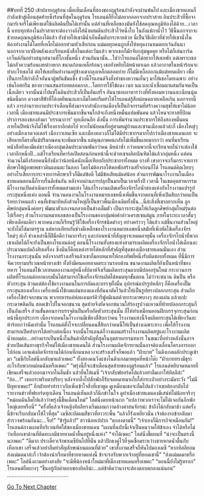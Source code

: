 ##บทที่ 250 เข้าปลายฤดูร้อน
เมื่อเห็นเดือนที่สองของฤดูร้อนกำลังจะผ่านพ้นไป และเมืองชายแดนก็กำลังเข้าสู่เดือนสุดท้ายซึ่งร้อนที่สุดในฤดูร้อน โรแลนด์ก็ยิ่งไม่อยากออกจากปราสาท
ดินประสิวที่ซื้อจากมาร์เจอรีไม่เพียงแต่ใช้ผลิตดินปืนได้เท่านั้น แต่ส่วนที่เหลือของมันยังใช้ลดอุณหภูมิห้องได้ด้วย...เวลานี้ แทบทุกห้องในปราสาทจะต้องวางถังใส่น้ำผสมดินประสิวไว้หนึ่งใบ ในถังแช่กาน้ำไว้ วิธีนี้นอกจากจะช่วยลดอุณหภูมิห้องได้แล้ว ยังช่วยให้เขามีน้ำเย็นดื่มดับกระหายด้วย นี่เป็นวิธีเดียวที่ช่วยให้เขานั่งในห้องทำงานได้โดยที่เหงื่อไม่ออกท่วมหัวเสียก่อน
แม่มดทุกคนถูกสั่งให้หยุดงานหมดยกเว้นอันนา นอกจากเวลาฝึกพลังและเรียนหนังสือในแต่ละวันแล้ว พวกเธอก็มักจับกลุ่มพูดคุย หรือไม่ก็เล่นการ์ดเกว็นต์กันอย่างสนุกสนานที่โถงชั้นหนึ่ง ส่วนอันนานั้น...ใช่ว่าโรแลนด์ไม่อยากให้เธอพัก แต่เพราะเธอไม่กลัวความร้อนเลยต่างหาก ขนาดก้อนเหล็กร้อนๆ เธอยังหยิบได้หน้าตาเฉย แล้วอากาศในหน้าร้อนจะทำอะไรเธอได้ ต่อให้เธอยืนทำงานอยู่ข้างเตาถลุงเหล็กตลอดบ่าย ก็ไม่มีเหงื่อออกแม้แต่หยดเดียว
เพื่อเป็นการให้กำลังใจอันนาผู้ขยันขันแข็ง ช่วงนี้โรแลนด์จึงสั่งทำของหวานเย็นๆ มาให้เธอโดยเฉพาะ อย่างเช่นไอศกรีม ของหวานแสนอร่อยตลอดกาล...โดยการใช้ไข่แดง เนย นม และน้ำเชื่อมมาผสมกันจนเป็นเนื้อเดียว จากนั้นนำไปแช่ในดินประสิวก็เป็นอันเสร็จ อันนาชอบอาหารว่างที่ทั้งหอมหวานและเนียนนุ่มชนิดนี้มาก ดวงตาสีฟ้าที่โค้งหยีขณะและเล็มไอศกรีมทำให้โรแลนด์รู้สึกผ่อนคลายเหลือเกิน
นอกจากนี้แล้ว การอ่านรายงานประจำเดือนที่ส่งมาจากสำนักงานเมืองก็เป็นกิจกรรมที่สร้างความสุขให้เขาไม่น้อย
เวลานี้ เมืองชายแดนมีประชากรเพิ่มมากขึ้นจนใกล้จะถึงหนึ่งหมื่นแปดพันคน แล้วไหนจะทาสที่ป้อมปราการลองซองส่งมา ‘บรรณาการ’ ทุกเดือนอีก ดังนั้น การเพิ่มจำนวนประชากรให้ถึงสองหมื่นคนภายในปีหน้าจึงไม่ใช่เรื่องยากอีกต่อไป หากไม่นับคนที่อยู่ตามหมู่บ้านและชานเมืองแล้วล่ะก็ เมืองใหญ่ๆ อย่างเมืองเรดวอเตอร์ เมืองวาเลนเซีย และเมืองหลวงก็ไม่ได้มีประชากรมากไปกว่าเมืองชายแดนเลย
จะเสียดายก็ตรงที่แม้ปริมาณคนจะเพิ่มมากขึ้น แต่คุณภาพคนกลับไม่เพิ่มขึ้นเลยมากกว่า คนที่มาเรียนหนังสือยังคงมีแค่ชาวเมืองกลุ่มเดิมประมาณพันกว่าคน มิหนำซ้ำ กว่าคนพวกนี้จะเรียนจบก็น่าจะต้องใช้เวลาอีกหนึ่งปี...แม้โรงเรียนที่คาร์ลเปิดสอนก่อนหน้านี้จะช่วยเขาผลิตบัณฑิตได้แล้วกลุ่มหนึ่ง แต่คนจำนวนไม่ถึงร้อยคนนี้ยังนับว่าน้อยนิดนักเมื่อเทียบกับประชากรทั้งหมด
บางที เขาอาจจะเริ่มกระจายการศึกษาให้ผู้อพยพชาวดินแดนตะวันออก โดยไม่ต้องรอให้หอพักสร้างเสร็จก่อนก็ได้ โรแลนด์คิดเงียบๆ อย่างไรเสียการกระจายการศึกษาเร็วก็มีแต่ข้อดี ไม่มีข้อเสียแม้แต่น้อย
ส่วนการพัฒนาโรงงานในเมืองชายแดนตอนนี้ก็ราบรื่นดีเช่นกัน
หลังจากผ่านการปลุกปั้นมาเป็นเวลาครึ่งปี เวลานี้ ในเขตอุตสาหกรรมมีโรงงานเปิดดำเนินการทั้งหมดสามแห่ง ได้แก่โรงงานผลิตเครื่องจักรไอน้ำสองแห่งกับโรงงานแปรรูปกระสุนหนึ่งแห่ง ตอนนี้ จำนวนคนงานในโรงงานหมายเลขหนึ่งเพิ่มขึ้นจากตอนที่เพิ่งเปิดสิบกว่าคนเป็นร้อยกว่าคนแล้ว คนที่เข้ามาทีหลังส่วนใหญ่ก็เป็นชาวพื้นเมืองเดิมทั้งนั้น...นี่ล่ะสิ่งที่เขาอยากเห็น ลูกศิษย์กลุ่มหนึ่งค่อยๆ พัฒนาตัวเองจนกลายเป็นช่างเต็มตัว เป็นการกระตุ้นให้เกิดลูกศิษย์กลุ่มใหม่รุ่นต่อไปเรื่อยๆ
ส่วนโรงงานหมายเลขสองเป็นโรงงานของกลุ่มพ่อค้าอ่าวเครสเซนต์มูน ภายในระยะเวลาสั้นๆ เพียงเดือนเดียว พวกคนงานก็เรียนรู้วิธีใช้เครื่องจักรชนิดต่างๆ อย่างคร่าวๆ ได้แล้ว แม้ชิ้นงานส่วนใหญ่จะยังไม่ได้มาตรฐาน แต่หากเทียบกับช่างตีเหล็กของโรงงานหมายเลขหนึ่งสมัยที่เพิ่งหัดใช้เครื่องจักรใหม่ๆ ล่ะก็ ช่างเหล่านี้ก็ฝีมือดีกว่ามากจริงๆ และก่อนหน้าที่สัญญาจะหมดอายุนั้น เครื่องจักรไอน้ำที่พวกเขาผลิตได้ก็จะยังเป็นของโรแลนด์อยู่ ตอนนี้โรงงานทั้งสองแห่งสามารถผลิตเครื่องจักรไอน้ำได้เดือนละประมาณแปดถึงสิบเครื่อง ซึ่งนั่นก็คือแหล่งรายได้หลักที่สำคัญที่สุดของเมืองชายแดนนั่นเอง
ส่วนโรงงานกระสุนนั้น หลังจากสร้างเสร็จแล้วเขาก็มอบหมายให้กองทัพที่หนึ่งรับผิดชอบทั้งหมด ที่นี่มีการจัดเวรยามบริเวณหน้าทางเข้า ทั้งยังมีคนคอยลาดตระเวนรอบด้าน ขนาดงานผลิตก็ยังเป็นหน้าที่ของทหาร โรแลนด์ใช้เวลาทดลองงานอยู่หนึ่งสัปดาห์จึงเริ่มผลิตกระสุนแบบมีปลอกรุ่นใหม่
กระบวนการผลิตที่โรแลนด์ออกแบบนั้นไม่สามารถใช้เครื่องจักรผลิตได้หมดทุกขั้นตอน ไม่ว่าจะชนวน ดินปืน หรือหัวกระสุน ล้วนแต่ต้องใช้แรงงานคนในการอัดและบรรจุทั้งนั้น อุปกรณ์แปรรูปหลักๆ ก็คือเครื่องปั๊มกระสุนสองเครื่อง เครื่องหนึ่งใช้กดแผ่นทองแดงที่อันนาตัดไว้แล้วให้เป็นรูปทรงปลอกกระสุน ส่วนอีกเครื่องใช้ทำจอกชนวน
พวกทหารแค่ห่อผงเมอร์คิวรีฟูลมิเนตด้วยกระดาษบางๆ สองแผ่น แล้วแปะกระดาษติดกัน สอดเข้าไปในจอกชนวน สุดท้ายจึงยัดจอกชนวนใส่ร่องรูปวงแหวนที่ท้ายปลอกกระสุนก็เป็นอันเสร็จ ส่วนขั้นตอนการบรรจุดินปืนหรืออัดหัวกระสุนนั้น ก็ให้ทำเหมือนตอนฝึกบรรจุกระสุนก่อนหน้านี้ทุกประการ
เนื่องจากคนในโรงงานมีเพียงสี่สิบกว่าคน โรงงานแห่งนี้จึงผลิตกระสุนได้เพียงวันละห้าร้อยกว่านัดเท่านั้น โรแลนด์ตั้งใจจะเปลี่ยนคนสี่สิบกว่าคนนี้ให้เป็นช่างเฉพาะทาง เพื่อให้โรงงานสามารถเปิดทำการได้อย่างต่อเนื่อง
จากนั้นโรแลนด์ก็วางแผนสร้างโรงงานผลิตสบู่และโรงงานผลิตน้ำหอมต่อ...อย่างแรกเป็นหนึ่งในสินค้าที่สำคัญที่สุดในอุตสาหกรรมทหาร ในขณะที่อย่างหลังนั้นอาจช่วยเปิดเส้นทางธุรกิจใหม่ให้เมืองชายแดนได้ ส่วนโรงงานผลิตจักรยานนั้นอาจต้องเลื่อนโครงการออกไปก่อน เอาแค่ผลิตจักรยานได้ก่อนที่ถนนหลวงจะสร้างเสร็จก็พอแล้ว
“ฝ่าบาท” ไนติงเกลผลักประตูเข้ามา “เมซีกับไลต์นิ่งกลับมาแล้วเพคะ”
ทั้งสองคนวิ่งแซงไนติงเกลมาหยุดที่หน้าโต๊ะ “ฝ่าบาททรงมีธุระอะไรกับพวกหม่อมฉันหรือเพคะ”
“พรุ่งนี้ก็จะเข้าเดือนสุดท้ายของฤดูร้อนแล้ว” โรแลนด์หยิบจดหมายที่เขียนเสร็จแล้วออกมาจากในลิ้นชัก แล้วยื่นให้เมซี “เจ้ากลับฟยอร์ดไปแล้วอย่าลืมเอาให้ทิลลีล่ะ”
“อ้อ...!” เธอกระพริบตาปริบๆ หลังจากอึ้งไปสักพักก็รับจดหมายมาเก็บใส่กระเป๋าอย่างระมัดระวัง “ไม่มีปัญหาเพคะ!”
อีกฝ่ายทำท่าราวกับเพิ่งเข้าใจสิ่งที่เขาพูด ดูเหมือนเธอจะลืมไปแล้วว่าเธอต้องกลับไปรายงานข่าวที่ฟยอร์ดทุกเดือน โรแลนด์เห็นแล้วก็นึกขำในใจ ดูท่าเมืองชายแดนคงมีเสน่ห์ไม่น้อยจริงๆ
“หม่อมฉันลืมไปแล้วว่าพรุ่งนี้ขึ้นเดือนใหม่” ไลต์นิ่งตบหน้าผาก “แปลว่าพวกเราจะไม่ได้เจอกันอีกพักใหญ่เลยหรือนี่”
“ครั้งที่แล้วเจ้าหญิงทิลลีทรงเริ่มแผนกวาดล้างศาสนจักรน่ะ ข้าถึงได้กลับมาช้า แต่ครั้งนี้ข้าจะรีบกลับมาให้ไวที่สุด” เมซีสะบัดผมสีขาวที่ยาวระพื้น “แล้วก็รังเหยี่ยวนั่น เจ้าต้องรอข้ากลับมาสำรวจพร้อมกันนะ...จิ๊บ!”
“ข้ารู้แล้ว!” สาวน้อยเบ้ปาก “ตกลงตามนี้”
“เจ้าเองก็มีภารกิจเหมือนกัน!” โรแลนด์กางแผนที่บริเวณทิศใต้ของเมืองชายแดน “แผนที่ฉบับนี้เจ้าเป็นคนวาดให้ข้าเอง จำได้หรือไม่ว่าเทือกเขาด้านที่ติดทะเลมีชายหาดน้ำตื้นอยู่หนึ่งแห่ง”
“จำได้เพคะ” ไลต์นิ่งชี้แผนที่ “น่าจะเป็นตรงนี้นะเพคะ”
“ดีมาก ประเดี๋ยวเจ้าพาเมซีบินไปที่นั่น แล้วปักธงคู่ไว้ที่จุดเชื่อมระหว่างชายหาดน้ำตื้นกับเทือกเขา เสร็จแล้วอย่าลืมทำสัญลักษณ์บนแผนที่ด้วย” เขาสั่งงานเสร็จก็หันไปมองเมซี “หากทิลลียอมส่งแม่มดมาล่ะก็ เจ้าต้องนำเรือมาที่ชายหาดแห่งนี้ ข้าจะรอรับพวกเจ้าอยู่ที่ยอดเขานี่”
“ส่งแม่มดมาหรือเพคะ” ไลต์นิ่งถามอย่างสงสัย “จะมีพี่น้องหน้าใหม่มาที่เมืองชายแดนหรือเพคะ”
“ตอนนี้ยังไม่รู้หรอก” โรแลนด์ยิ้มบางๆ “ขึ้นอยู่กับคำตอบของทิลลีน่ะ...แต่ข้าคิดว่านางจะต้องตอบตกลงแน่นอน”
........................................


[Go To Next Chapter]( ./163.md)
